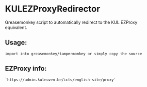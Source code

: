 # KULEZProxyRedirector
Greasemonkey script to automatically redirect to the KUL EZProxy equivalent.


## Usage:

    import into greasemonkey/tampermonkey or simply copy the source
	
## EZProxy info:
    `https://admin.kuleuven.be/icts/english-site/proxy`